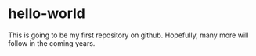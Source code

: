 # hello-world
This is going to be my first repository on github. Hopefully, many more will follow in the coming years.

